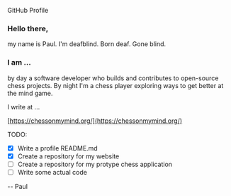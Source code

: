 GitHub Profile

### Hello there,

my name is Paul. I'm deafblind. Born deaf. Gone blind.

### I am …

by day a software developer who builds and contributes to open-source chess projects. By night I'm a chess player exploring ways to get better at the mind game.

I write at ...

[https://chessonmymind.org/](https://chessonmymind.org/)

TODO:

- [x] Write a profile README.md
- [x] Create a repository for my website
- [ ] Create a repository for my protype chess application
- [ ] Write some actual code

-- Paul
